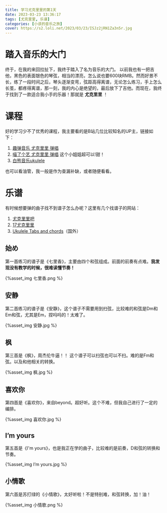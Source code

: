 ```yaml
---
title: 学习尤克里里的第1天
date: 2023-03-23 13:36:17
tags: [尤克里里, 乐谱]
categories: [小该的音乐之旅]
cover: https://s2.loli.net/2023/03/23/ISJz2jRN1Za3n5r.jpg
---
```


# 踏入音乐的大门
终于，在我的来回拉扯下，我终于踏入了名为音乐的大门。
以前我也有一把吉他，黑色的表面银色的琴弦，相当的漂亮，怎么说也要600块RMB。然而好景不长，练了一段时间之后，琴头逐渐变弯，弦距高得离谱，无论怎么练习，手上怎么长茧，都疼得离谱，那一刻，我的内心是绝望的，最后放下了吉他。而现在，我终于找到了一款适合我小手的乐器！那就是 **尤克里里** ！

# 课程
好的学习少不了优秀的课程，我主要看的是B站几位比较知名的UP主，链接如下：
1. [趣弹音乐 尤克里里 弹唱](https://www.bilibili.com/video/BV1Kx41147iq/?spm_id_from=333.337.search-card.all.click)
2. [喵了个艺 尤克里里 弹唱](https://space.bilibili.com/96974964/channel/seriesdetail?sid=1595560) 这个小姐姐超可以!甜！
3. [白熊音乐ukulele](https://space.bilibili.com/71565747)

也可以看油管，我一般是作为查漏补缺，或者随便看看。

# 乐谱
有时候想要弹的曲子找不到谱子怎么办呢？这里有几个找谱子的网站：
1. [尤克里里吧](https://www.ukuleleba.com/)
2. [17尤克里里](https://www.17ukulele.com/list-1.html)
3. [Ukulele Tabs and chords](https://www.ukulele-tabs.com/)（国外）

## 始め
第一首练习的谱子是《七里香》，主要由四个和弦组成。前面的前奏有点难。**我发现没有教学的时候，很难读懂节奏！**

{%asset_img 七里香.png %}

## 安静
第二首练习的谱子是《安静》，这个谱子不需要用到扫弦，比较难的和弦是Dm和Em和弦，尤其是Em，捏吗吗的！太难了。

{%asset_img 安静.jpg %}

## 枫
第三首是《枫》，周杰伦牛逼！！ 这个谱子可以扫弦也可以不扫。难的是Fm和弦。以及和他相关的转换。

{%asset_img 枫.jpg %}

## 喜欢你
第四首是《喜欢你》，来自beyond。超好听。这个不难，但我自己进行了一定的编排。

{%asset_img 喜欢你.jpg %}

## I’m yours
第五首是《I'm yours》，也是我正在学的曲子，比较难的是前奏，D和弦的转换和节奏。

{%asset_img I’m yours.jpg %}

## 小情歌
第六首是苏打绿的《小情歌》，太好听啦！不是特别难，和弦转换，加！油！

{%asset_img 小情歌.png %}